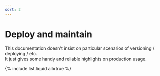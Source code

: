 ```yaml
---
sort: 2
---
```


# Deploy and maintain

This documentation doesn't insist on particular scenarios of versioning / deploying / etc.  
It just gives some handy and reliable highlights on production usage.

{% include list.liquid all=true %}
